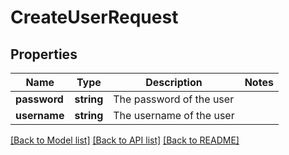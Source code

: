 # CreateUserRequest

## Properties
Name | Type | Description | Notes
------------ | ------------- | ------------- | -------------
**password** | **string** | The password of the user | 
**username** | **string** | The username of the user | 

[[Back to Model list]](../README.md#documentation-for-models) [[Back to API list]](../README.md#documentation-for-api-endpoints) [[Back to README]](../README.md)


